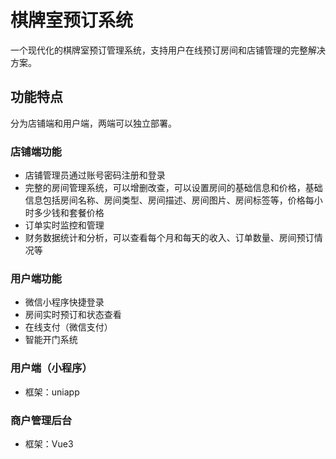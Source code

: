 # 棋牌室预订系统
一个现代化的棋牌室预订管理系统，支持用户在线预订房间和店铺管理的完整解决方案。

## 功能特点
分为店铺端和用户端，两端可以独立部署。

### 店铺端功能
- 店铺管理员通过账号密码注册和登录
- 完整的房间管理系统，可以增删改查，可以设置房间的基础信息和价格，基础信息包括房间名称、房间类型、房间描述、房间图片、房间标签等，价格每小时多少钱和套餐价格
- 订单实时监控和管理
- 财务数据统计和分析，可以查看每个月和每天的收入、订单数量、房间预订情况等

### 用户端功能
- 微信小程序快捷登录
- 房间实时预订和状态查看
- 在线支付（微信支付）
- 智能开门系统


### 用户端（小程序）
- 框架：uniapp

### 商户管理后台
- 框架：Vue3
